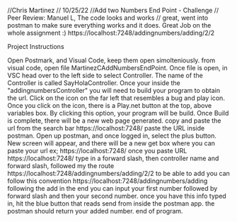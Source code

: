 //Chris Martinez
// 10/25/22
//Add two Numbers End Point - Challenge
// Peer Review: Manuel L, The code looks and works // great, went into postman to make sure everything works and it does. Great Job on the whole assignment :) 
https://localhost:7248/addingnumbers/adding/2/2

Project Instructions

Open Postmark, and Visual Code, keep them open simolteniously.
from visual code, open file MartinezCAddNumbersEndPoint.
Once file is open, in VSC head over to the left side to select Controller.
The name of the Controller is called SayHolaController.
Once your inside the "addingnumbersController" you will need to build your program to obtain the url.
Click on the icon on the far left that resembles a bug and play icon.
Once you click on the icon, there is a Play.net button at the top, above variables box.
By clicking this option, your program will be build.
Once Build is complete, there will be a new web page generated.
copy and paste the url from the search bar https://localhost:7248/
paste the URL inside postman.
Open up postman, and once logged in, select the plus button.
New screen will appear, and there will be a new get box where you can paste your url ex; https://localhost:7248/
once you paste URL https://localhost:7248/ type in a forward slash, then controller name and forward slash, followed my the route
https://localhost:7248/addingnumbers/adding/2/2
to be able to add you can follow this convention https://localhost:7248/addingnumbers/adding following the add in the end you can input your first number 
followed by forward slash and then your second number. 
once you have this info typed in, hit the blue button that reads send from inside the postman app.
the postman should return your added number.
end of program.
